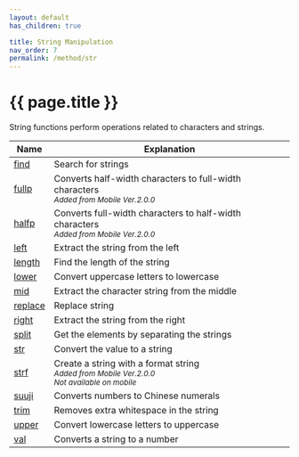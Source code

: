 ```yaml
---
layout: default
has_children: true

title: String Manipulation
nav_order: 7
permalink: /method/str
---
```


# {{ page.title }}

String functions perform operations related to characters and strings.


| Name        	| Explanation                                                           	|
|-------------	|-----------------------------------------------------------------------	|
| [find](/method/str/find)        	| Search for strings                                                    	|
| [fullp](/method/str/fullp)        	| Converts half-width characters to full-width characters<br> *<small>Added from Mobile Ver.2.0.0</small>*   	|
| [halfp](/method/str/halfp)        	| Converts full-width characters to half-width characters<br>  *<small>Added from Mobile Ver.2.0.0</small>*   	|
| [left](/method/str/left)         	| Extract the string from the left                                      	|
| [length](/method/str/length)       	| Find the length of the string                                         	|
| [lower](/method/str/lower)        	| Convert uppercase letters to lowercase                                	|
| [mid](/method/str/mid)          	| Extract the character string from the middle                          	|
| [replace](/method/str/replace)      	| Replace string                                                        	|
| [right](/method/str/right)        	| Extract the string from the right                                     	|
| [split](/method/str/split)        	| Get the elements by separating the strings                            	|
| [str](/method/str/str)          	| Convert the value to a string                                         	|
| [strf](/method/str/strf)         	| Create a string with a format string<br>  *<small>Added from Mobile Ver.2.0.0 <br> Not available on mobile</small>*  	|
| [suuji](/method/str/suuji)        	| Converts numbers to Chinese numerals                                  	|
| [trim](/method/str/trim)         	| Removes extra whitespace in the string                                	|
| [upper](/method/str/upper)   	| Convert lowercase letters to uppercase                                	|
| [val](/method/str/val)          	| Converts a string to a number                                         	|

